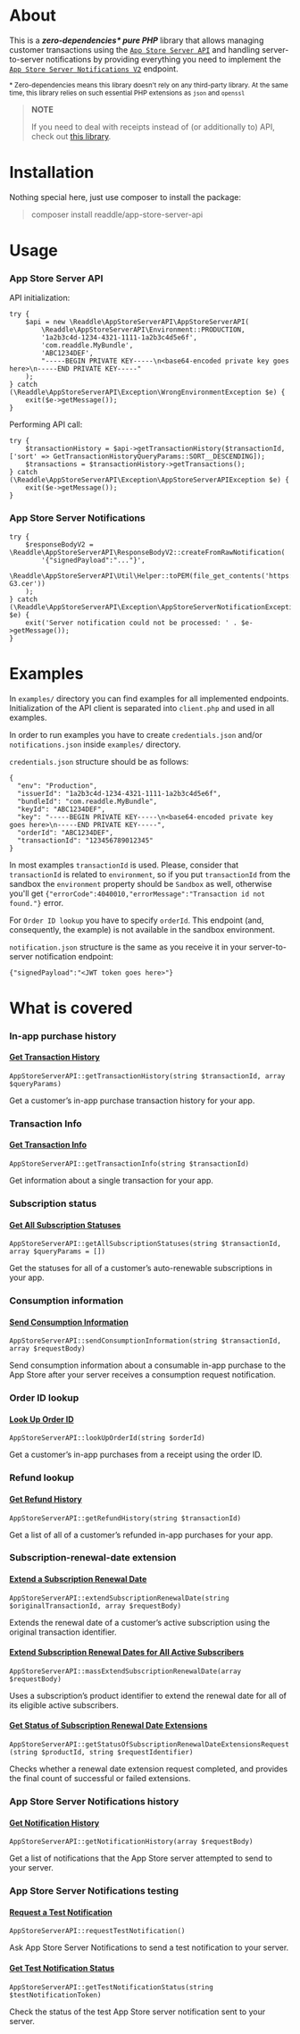 # About

This is a ***zero-dependencies\* pure PHP*** library that allows managing customer transactions using the [`App Store Server API`](https://developer.apple.com/documentation/appstoreserverapi) and handling server-to-server notifications by providing everything you need to implement the [`App Store Server Notifications V2`](https://developer.apple.com/documentation/appstoreservernotifications) endpoint.

<sub>* Zero-dependencies means this library doesn't rely on any third-party library. At the same time, this library relies on such essential PHP extensions as `json` and `openssl`</sub>

> **NOTE**
> 
> If you need to deal with receipts instead of (or additionally to) API, check out [this library](https://github.com/readdle/app-store-receipt-verification).

# Installation

Nothing special here, just use composer to install the package:

> composer install readdle/app-store-server-api

# Usage

### App Store Server API

API initialization:

```
try {
    $api = new \Readdle\AppStoreServerAPI\AppStoreServerAPI(
        \Readdle\AppStoreServerAPI\Environment::PRODUCTION,
        '1a2b3c4d-1234-4321-1111-1a2b3c4d5e6f',
        'com.readdle.MyBundle',
        'ABC1234DEF',
        "-----BEGIN PRIVATE KEY-----\n<base64-encoded private key goes here>\n-----END PRIVATE KEY-----"
    );
} catch (\Readdle\AppStoreServerAPI\Exception\WrongEnvironmentException $e) {
    exit($e->getMessage());
}
```

Performing API call:

```
try {
    $transactionHistory = $api->getTransactionHistory($transactionId, ['sort' => GetTransactionHistoryQueryParams::SORT__DESCENDING]);
    $transactions = $transactionHistory->getTransactions();
} catch (\Readdle\AppStoreServerAPI\Exception\AppStoreServerAPIException $e) {
    exit($e->getMessage());
}
```

### App Store Server Notifications

```
try {
    $responseBodyV2 = \Readdle\AppStoreServerAPI\ResponseBodyV2::createFromRawNotification(
        '{"signedPayload":"..."}',
        \Readdle\AppStoreServerAPI\Util\Helper::toPEM(file_get_contents('https://www.apple.com/certificateauthority/AppleRootCA-G3.cer'))
    );
} catch (\Readdle\AppStoreServerAPI\Exception\AppStoreServerNotificationException $e) {
    exit('Server notification could not be processed: ' . $e->getMessage());
}
```

# Examples

In `examples/` directory you can find examples for all implemented endpoints. Initialization of the API client is separated into `client.php` and used in all examples.

In order to run examples you have to create `credentials.json` and/or `notifications.json` inside `examples/` directory.

`credentials.json` structure should be as follows:

```
{
  "env": "Production",
  "issuerId": "1a2b3c4d-1234-4321-1111-1a2b3c4d5e6f",
  "bundleId": "com.readdle.MyBundle",
  "keyId": "ABC1234DEF",
  "key": "-----BEGIN PRIVATE KEY-----\n<base64-encoded private key goes here>\n-----END PRIVATE KEY-----",
  "orderId": "ABC1234DEF",
  "transactionId": "123456789012345"
}
```

In most examples `transactionId` is used. Please, consider that `transactionId` is related to `environment`, so if you put `transactionId` from the sandbox the `environment` property should be `Sandbox` as well, otherwise you'll get `{"errorCode":4040010,"errorMessage":"Transaction id not found."}` error. 

For `Order ID lookup` you have to specify `orderId`. This endpoint (and, consequently, the example) is not available in the sandbox environment.

`notification.json` structure is the same as you receive it in your server-to-server notification endpoint:

```
{"signedPayload":"<JWT token goes here>"}
```

# What is covered

### In-app purchase history

#### [Get Transaction History](https://developer.apple.com/documentation/appstoreserverapi/get_transaction_history)

`AppStoreServerAPI::getTransactionHistory(string $transactionId, array $queryParams)`

Get a customer’s in-app purchase transaction history for your app.

### Transaction Info

#### [Get Transaction Info](https://developer.apple.com/documentation/appstoreserverapi/get_transaction_info)

`AppStoreServerAPI::getTransactionInfo(string $transactionId)`

Get information about a single transaction for your app.

### Subscription status

#### [Get All Subscription Statuses](https://developer.apple.com/documentation/appstoreserverapi/get_all_subscription_statuses)

`AppStoreServerAPI::getAllSubscriptionStatuses(string $transactionId, array $queryParams = [])`

Get the statuses for all of a customer’s auto-renewable subscriptions in your app.

### Consumption information

#### [Send Consumption Information](https://developer.apple.com/documentation/appstoreserverapi/send_consumption_information)

`AppStoreServerAPI::sendConsumptionInformation(string $transactionId, array $requestBody)`

Send consumption information about a consumable in-app purchase to the App Store after your server receives a consumption request notification.

### Order ID lookup

#### [Look Up Order ID](https://developer.apple.com/documentation/appstoreserverapi/look_up_order_id)

`AppStoreServerAPI::lookUpOrderId(string $orderId)`

Get a customer’s in-app purchases from a receipt using the order ID.

### Refund lookup

#### [Get Refund History](https://developer.apple.com/documentation/appstoreserverapi/get_refund_history)

`AppStoreServerAPI::getRefundHistory(string $transactionId)`

Get a list of all of a customer’s refunded in-app purchases for your app.

### Subscription-renewal-date extension

#### [Extend a Subscription Renewal Date](https://developer.apple.com/documentation/appstoreserverapi/extend_a_subscription_renewal_date)

`AppStoreServerAPI::extendSubscriptionRenewalDate(string $originalTransactionId, array $requestBody)`

Extends the renewal date of a customer’s active subscription using the original transaction identifier.

#### [Extend Subscription Renewal Dates for All Active Subscribers](https://developer.apple.com/documentation/appstoreserverapi/extend_subscription_renewal_dates_for_all_active_subscribers)

`AppStoreServerAPI::massExtendSubscriptionRenewalDate(array $requestBody)`

Uses a subscription’s product identifier to extend the renewal date for all of its eligible active subscribers.

#### [Get Status of Subscription Renewal Date Extensions](https://developer.apple.com/documentation/appstoreserverapi/get_status_of_subscription_renewal_date_extensions)

`AppStoreServerAPI::getStatusOfSubscriptionRenewalDateExtensionsRequest(string $productId, string $requestIdentifier)`

Checks whether a renewal date extension request completed, and provides the final count of successful or failed extensions.

### App Store Server Notifications history

#### [Get Notification History](https://developer.apple.com/documentation/appstoreserverapi/get_notification_history)

`AppStoreServerAPI::getNotificationHistory(array $requestBody)`

Get a list of notifications that the App Store server attempted to send to your server.

### App Store Server Notifications testing

#### [Request a Test Notification](https://developer.apple.com/documentation/appstoreserverapi/request_a_test_notification)

`AppStoreServerAPI::requestTestNotification()`

Ask App Store Server Notifications to send a test notification to your server.

#### [Get Test Notification Status](https://developer.apple.com/documentation/appstoreserverapi/get_test_notification_status)

`AppStoreServerAPI::getTestNotificationStatus(string $testNotificationToken)`

Check the status of the test App Store server notification sent to your server.
